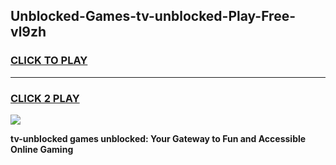 
## Unblocked-Games-tv-unblocked-Play-Free-vl9zh
<h3>
<a href="https://premium76.site?title=tv-unblocked&ref=23A">CLICK TO PLAY</a></h3>
<hr>

<h3>
<a href="https://premium76.site?title=tv-unblocked&ref=23A">CLICK 2 PLAY</a>
  
</h3>

<a href="https://premium76.site?title=tv-unblocked&ref=23A"><img src="https://clearcache.store/games.png"></a>


**tv-unblocked games unblocked: Your Gateway to Fun and Accessible Online Gaming**
